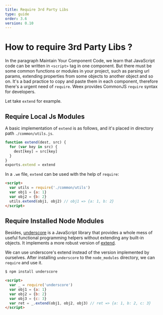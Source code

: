 ```yaml
---
title: Require 3rd Party Libs
type: guide
order: 3.6
version: 0.10
---
```


# How to require 3rd Party Libs ?

In the paragraph Maintain Your Component Code, we learn that JavaScript code can be written in `<script>` tag in one component. But there must be some common functions or modules in your project, such as parsing url params, extending properties from some objects to another object and so on. It's a bad practice to copy and paste them in each component, therefore there's a urgent need of `require`. Weex provides CommonJS `require` syntax for developers.

Let take `extend` for example.

## Require Local Js Modules

A basic implementation of `extend` is as follows, and it's placed in directory path `./common/utils.js`.

```javascript
function extend(dest, src) {
  for (var key in src) {
    dest[key] = src[key]
  }
}
exports.extend = extend
```

In a `.we` file, `extend` can be used with the help of `require`:

```html
<script>
  var utils = require('./common/utils')
  var obj1 = {a: 1}
  var obj2 = {b: 2}
  utils.extend(obj1, obj2) // obj1 => {a: 1, b: 2}
</script>
```

## Require Installed Node Modules

Besides, [underscore](http://underscorejs.org) is a JavaScript library that provides a whole mess of useful functional programming helpers without extending any built-in objects. It implements a more robust version of [extend](http://underscorejs.org/#extend).

We can use underscore's extend instead of the version implemented by ourselves. After installing `underscore` to the `node_modules` directory, we can `require` and use it.

```bash
$ npm install underscore
```

```html
<script>
  var _ = require('underscore')
  var obj1 = {a: 1}
  var obj2 = {b: 2}
  var obj3 = {c: 3}
  var ret = _.extend(obj1, obj2, obj3) // ret => {a: 1, b: 2, c: 3}
</script>
```
